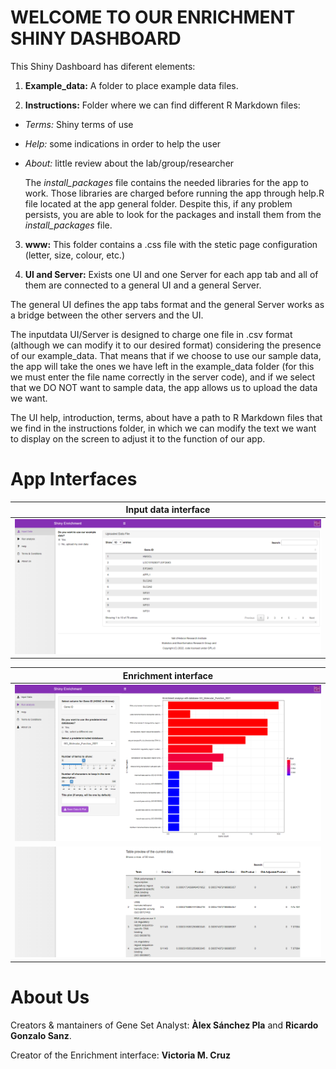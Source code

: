# WELCOME TO OUR ENRICHMENT SHINY DASHBOARD

This Shiny Dashboard has diferent elements:

1. **Example_data:** A folder to place example data files.

2. **Instructions:** Folder where we can find different R Markdown files:

  - *Terms:* Shiny terms of use
  - *Help:* some indications in order to help the user 
  - *About:* little review about the lab/group/researcher

    The *install_packages* file contains the needed libraries for the app to work. Those libraries are charged before running the app through help.R file located at the app general folder. Despite this, if any problem persists, you are able to look for the packages and install them from the *install_packages* file.

3. **www:** This folder contains a .css file with the stetic page configuration (letter, size, colour, etc.)

4. **UI and Server:**  Exists one UI and one Server for each app tab and all of them are connected to a general UI and a general Server.

  The general UI defines the app tabs format and the general Server works as a bridge between the other servers and the UI.

  The inputdata UI/Server is designed to charge one file in .csv format (although we can modify it to our desired format) considering the presence of our example_data. That means that if we choose to use our sample data, the app will take the ones we have left in the example_data folder (for this we must enter the file name correctly in the server code), and if we select that we DO NOT want to sample data, the app allows us to upload the data we want.

  The UI help, introduction, terms, about have a path to R Markdown files that we find in the instructions folder, in which we can modify the text we want to display on the screen to adjust it to the function of our app.


# App Interfaces

| Input data interface |  
|:-:|
| ![interface_inputdata](www/interface_inputdata.png) |

| Enrichment interface |  
|:-:|
| ![interface_enrich](www/interface_enrich.png) |
| ![interface_enrich2](www/interface_enrich2.png) |


# About Us 

Creators & mantainers of Gene Set Analyst: **Àlex Sánchez Pla** and **Ricardo Gonzalo Sanz**.

Creator of the Enrichment interface: **Victoria M. Cruz**

